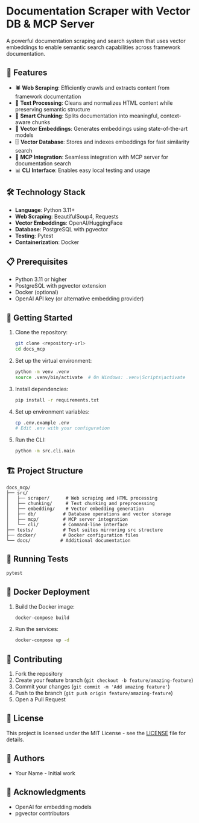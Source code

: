 # Documentation Scraper with Vector DB & MCP Server

A powerful documentation scraping and search system that uses vector embeddings to enable semantic search capabilities across framework documentation.

## 🌟 Features

- 🕷️ **Web Scraping**: Efficiently crawls and extracts content from framework documentation
- 🧹 **Text Processing**: Cleans and normalizes HTML content while preserving semantic structure
- 🧩 **Smart Chunking**: Splits documentation into meaningful, context-aware chunks
- 🧠 **Vector Embeddings**: Generates embeddings using state-of-the-art models
- 🗄️ **Vector Database**: Stores and indexes embeddings for fast similarity search
- 🔌 **MCP Integration**: Seamless integration with MCP server for documentation search
- 📊 **CLI Interface**: Enables easy local testing and usage

## 🛠️ Technology Stack

- **Language**: Python 3.11+
- **Web Scraping**: BeautifulSoup4, Requests
- **Vector Embeddings**: OpenAI/HuggingFace
- **Database**: PostgreSQL with pgvector
- **Testing**: Pytest
- **Containerization**: Docker

## 📋 Prerequisites

- Python 3.11 or higher
- PostgreSQL with pgvector extension
- Docker (optional)
- OpenAI API key (or alternative embedding provider)

## 🚀 Getting Started

1. Clone the repository:
   ```bash
   git clone <repository-url>
   cd docs_mcp
   ```

2. Set up the virtual environment:
   ```bash
   python -m venv .venv
   source .venv/bin/activate  # On Windows: .venv\Scripts\activate
   ```

3. Install dependencies:
   ```bash
   pip install -r requirements.txt
   ```

4. Set up environment variables:
   ```bash
   cp .env.example .env
   # Edit .env with your configuration
   ```

5. Run the CLI:
   ```bash
   python -m src.cli.main
   ```

## 🏗️ Project Structure

```
docs_mcp/
├── src/
│   ├── scraper/      # Web scraping and HTML processing
│   ├── chunking/     # Text chunking and preprocessing
│   ├── embedding/    # Vector embedding generation
│   ├── db/          # Database operations and vector storage
│   ├── mcp/         # MCP server integration
│   └── cli/         # Command-line interface
├── tests/           # Test suites mirroring src structure
├── docker/          # Docker configuration files
└── docs/           # Additional documentation
```

## 🧪 Running Tests

```bash
pytest
```

## 🐳 Docker Deployment

1. Build the Docker image:
   ```bash
   docker-compose build
   ```

2. Run the services:
   ```bash
   docker-compose up -d
   ```

## 🤝 Contributing

1. Fork the repository
2. Create your feature branch (`git checkout -b feature/amazing-feature`)
3. Commit your changes (`git commit -m 'Add amazing feature'`)
4. Push to the branch (`git push origin feature/amazing-feature`)
5. Open a Pull Request

## 📝 License

This project is licensed under the MIT License - see the [LICENSE](LICENSE) file for details.

## 👥 Authors

- Your Name - Initial work

## 🙏 Acknowledgments

- OpenAI for embedding models
- pgvector contributors
